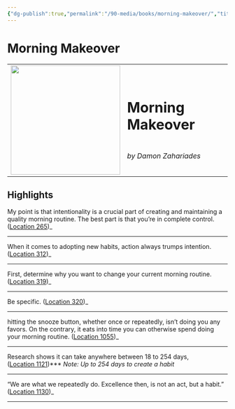 ```yaml
---
{"dg-publish":true,"permalink":"/90-media/books/morning-makeover/","title":"Morning Makeover","tags":["book"]}
---
```


# Morning Makeover

<table class="center"><tr>
<td style="text-align:left; width:250px;"><img style="width:250px" src="https://images-na.ssl-images-amazon.com/images/I/51MVx2J8R3L._SL200_.jpg"></img></td>
<td><h1>Morning Makeover</h1> <br /> <i>by Damon Zahariades</i></td>
</tr></table>

## Highlights
My point is that intentionality is a crucial part of creating and maintaining a quality morning routine. The best part is that you’re in complete control. ([Location 265](https://readwise.io/to_kindle?action=open&asin=B06XJ8WQL4&location=265))_

----
When it comes to adopting new habits, action always trumps intention. ([Location 312](https://readwise.io/to_kindle?action=open&asin=B06XJ8WQL4&location=312))_

----
First, determine why you want to change your current morning routine. ([Location 319](https://readwise.io/to_kindle?action=open&asin=B06XJ8WQL4&location=319))_

----
Be specific. ([Location 320](https://readwise.io/to_kindle?action=open&asin=B06XJ8WQL4&location=320))_

----
hitting the snooze button, whether once or repeatedly, isn’t doing you any favors. On the contrary, it eats into time you can otherwise spend doing your morning routine. ([Location 1055](https://readwise.io/to_kindle?action=open&asin=B06XJ8WQL4&location=1055))_

----
Research shows it can take anywhere between 18 to 254 days, ([Location 1121](https://readwise.io/to_kindle?action=open&asin=B06XJ8WQL4&location=1121))***
_Note: Up to 254 days to create a habit_

----
“We are what we repeatedly do. Excellence then, is not an act, but a habit.” ([Location 1130](https://readwise.io/to_kindle?action=open&asin=B06XJ8WQL4&location=1130))_

----
